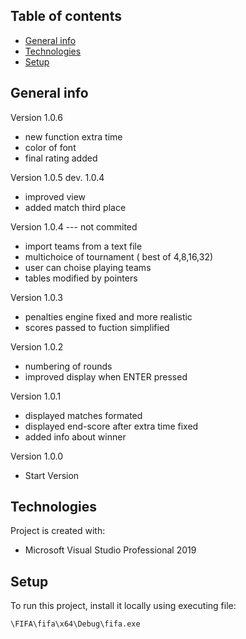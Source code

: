 ## Table of contents
* [General info](#general-info)
* [Technologies](#technologies)
* [Setup](#setup)

## General info

Version 1.0.6
 - new function extra time
 - color of font
 - final rating added

Version 1.0.5 dev. 1.0.4
 - improved view
 - added match third place

Version 1.0.4 --- not commited
 - import teams from a text file
 - multichoice of tournament ( best of 4,8,16,32) 
 - user can choise playing teams
 - tables modified by pointers 

Version 1.0.3
 - penalties engine fixed and more realistic
 - scores passed to fuction simplified 

Version 1.0.2 
 - numbering of rounds
 - improved display when ENTER pressed

Version 1.0.1 
 - displayed matches formated
 - displayed end-score after extra time fixed
 - added info about winner 

Version 1.0.0 
 - Start Version


## Technologies
Project is created with:
* Microsoft Visual Studio Professional 2019

## Setup
To run this project, install it locally using executing file:

```
\FIFA\fifa\x64\Debug\fifa.exe
```